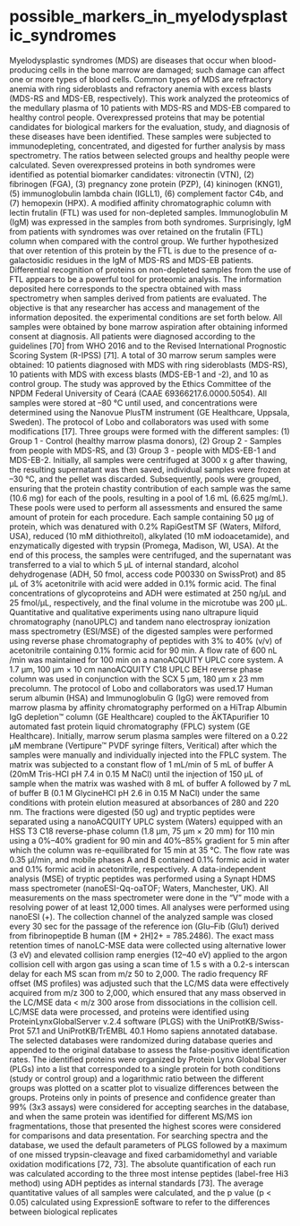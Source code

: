 # possible_markers_in_myelodysplastic_syndromes
Myelodysplastic syndromes (MDS) are diseases that occur when blood-producing cells in the bone marrow are damaged; such damage can affect one or more types of blood cells. Common types of MDS are refractory anemia with ring sideroblasts and refractory anemia with excess blasts (MDS-RS and MDS-EB, respectively). This work analyzed the proteomics of the medullary plasma of 10 patients with MDS-RS and MDS-EB compared to healthy control people. Overexpressed proteins that may be potential candidates for biological markers for the evaluation, study, and diagnosis of these diseases have been identified. These samples were subjected to immunodepleting, concentrated, and digested for further analysis by mass spectrometry. The ratios between selected groups and healthy people were calculated. Seven overexpressed proteins in both syndromes were identified as potential biomarker candidates: vitronectin (VTN), (2) fibrinogen (FGA), (3) pregnancy zone protein (PZP), (4) kininogen (KNG1), (5) immunoglobulin lambda chain (IGLL1), (6) complement factor C4b, and (7) hemopexin (HPX). A modified affinity chromatographic column with lectin frutalin (FTL) was used for non-depleted samples. Immunoglobulin M (IgM) was expressed in the samples from both syndromes. Surprisingly, IgM from patients with syndromes was over retained on the frutalin (FTL) column when compared with the control group. We further hypothesized that over retention of this protein by the FTL is due to the presence of α-galactosidic residues in the IgM of MDS-RS and MDS-EB patients. Differential recognition of proteins on non-depleted samples from the use of FTL appears to be a powerful tool for proteomic analysis.
The information deposited here corresponds to the spectra obtained with mass spectrometry when samples derived from patients are evaluated. The objective is that any researcher has access and management of the information deposited. the experimental conditions are set forth below.
All samples were obtained by bone marrow aspiration after obtaining informed consent at diagnosis. All patients were diagnosed according to the guidelines [70] from WHO 2016 and to the Revised International Prognostic Scoring System (R-IPSS) [71]. A total of 30 marrow serum samples were obtained: 10 patients diagnosed with MDS with ring sideroblasts (MDS-RS), 10 patients with MDS with excess blasts (MDS-EB-1 and -2), and 10 as control group. The study was approved by the Ethics Committee of the NPDM Federal University of Ceará (CAAE 69366217.6.0000.5054). All samples were stored at –80 °C until used, and concentrations were determined using the Nanovue PlusTM instrument (GE Healthcare, Uppsala, Sweden).
The protocol of Lobo and collaborators was used with some modifications [17]. Three groups were formed with the different samples: (1) Group 1 - Control (healthy marrow plasma donors), (2) Group 2 - Samples from people with MDS-RS, and (3) Group 3 - people with MDS-EB-1 and MDS-EB-2. Initially, all samples were centrifuged at 3000 x g after thawing, the resulting supernatant was then saved, individual samples were frozen at –30 °C, and the pellet was discarded. Subsequently, pools were grouped, ensuring that the protein chastity contribution of each sample was the same (10.6 mg) for each of the pools, resulting in a pool of 1.6 mL (6.625 mg/mL). These pools were used to perform all assessments and ensured the same amount of protein for each procedure. Each sample containing 50 μg of protein, which was denatured with 0.2% RapiGestTM SF (Waters, Milford, USA), reduced (10 mM dithiothreitol), alkylated (10 mM iodoacetamide), and enzymatically digested with trypsin (Promega, Madison, WI, USA). At the end of this process, the samples were centrifuged, and the supernatant was transferred to a vial to which 5 μL of internal standard, alcohol dehydrogenase (ADH, 50 fmol, access code P00330 on SwissProt) and 85 μL of 3% acetonitrile with acid were added in 0.1% formic acid. The final concentrations of glycoproteins and ADH were estimated at 250 ng/μL and 25 fmol/μL, respectively, and the final volume in the microtube was 200 μL. Quantitative and qualitative experiments using nano ultrapure liquid chromatography (nanoUPLC) and tandem nano electrospray ionization mass spectrometry (ESI/MSE) of the digested samples were performed using reverse phase chromatography of peptides with 3% to 40% (v/v) of acetonitrile containing 0.1% formic acid for 90 min. A flow rate of 600 nL /min was maintained for 100 min on a nanoACQUITY UPLC core system. A 1.7 μm, 100 μm × 10 cm nanoACQUITY C18 UPLC BEH reverse phase column was used in conjunction with the SCX 5 μm, 180 μm x 23 mm precolumn.
The protocol of Lobo and collaborators was used.17 Human serum albumin (HSA) and Immunoglobulin G (IgG) were removed from marrow plasma by affinity chromatography performed on a HiTrap Albumin IgG depletion™ column (GE Healthcare) coupled to the ÄKTApurifier 10 automated fast protein liquid chromatography (FPLC) system (GE Healthcare). Initially, marrow serum plasma samples were filtered on a 0.22 μM membrane (Vertipure™ PVDF syringe filters, Veritical) after which the samples were manually and individually injected into the FPLC system. The matrix was subjected to a constant flow of 1 mL/min of 5 mL of buffer A (20mM Tris-HCl pH 7.4 in 0.15 M NaCl) until the injection of 150 μL of sample when the matrix was washed with 8 mL of buffer A followed by 7 mL of buffer B (0.1 M GlycineHCl pH 2.6 in 0.15 M NaCl) under the same conditions with protein elution measured at absorbances of 280 and 220 nm. 
The fractions were digested (50 ug) and tryptic peptides were separated using a nanoACQUITY UPLC system (Waters) equipped with an HSS T3 C18 reverse-phase
column (1.8 μm, 75 μm × 20 mm) for 110 min using a 0%–40% gradient for 90 min and 40%–85% gradient for 5 min after which the column was re-equilibrated for 15 min at 35 °C. The flow rate was 0.35 μl/min, and mobile phases A and B contained 0.1% formic acid in water and 0.1% formic acid in acetonitrile, respectively.
A data-independent analysis (MSE) of tryptic peptides was performed using a Synapt HDMS mass spectrometer (nanoESI-Qq-oaTOF; Waters, Manchester, UK). All measurements on the mass spectrometer were done in the “V” mode with a resolving power of at least 12,000 times. All analyses were performed using nanoESI (+). The
collection channel of the analyzed sample was closed every 30 sec for the passage of the reference ion (Glu–Fib (Glu1) derived from fibrinopeptide B human ([M + 2H]2+ = 785.2486). The exact mass retention times of nanoLC-MSE data were collected using alternative lower (3 eV) and elevated collision ramp energies (12–40 eV) applied to the argon collision cell with argon gas using a scan time of 1.5 s with a 0.2-s interscan delay for each MS scan from m/z 50 to 2,000. The radio frequency RF offset (MS profiles) was adjusted such that the LC/MS data were effectively acquired from m/z 300 to 2,000, which ensured that any mass observed in the LC/MSE data < m/z 300 arose from dissociations in the collision cell. 
LC/MSE data were processed, and proteins were identified using ProteinLynxGlobalServer v.2.4 software (PLGS) with the UniProtKB/Swiss-Prot 57.1 and
UniProtKB/TrEMBL 40.1 Homo sapiens annotated database. The selected databases were randomized during database queries and appended to the original database to assess the false-positive identification rates. The identified proteins were organized by Protein Lynx Global Server (PLGs) into a list that corresponded to a single protein for both conditions (study or control group) and a logarithmic ratio between the different groups was plotted on a scatter plot to visualize differences between the groups. Proteins only in points of presence and confidence greater than 99% (3x3 assays) were considered for accepting searches in the database, and when the same protein was identified for different MS/MS ion fragmentations, those that presented the highest scores were considered for comparisons and data presentation.
For searching spectra and the database, we used the default parameters of PLGS followed by a maximum of one missed trypsin-cleavage and fixed carbamidomethyl and
variable oxidation modifications [72, 73]. The absolute quantification of each run was calculated according to the three most intense peptides (label-free Hi3 method) using ADH peptides as internal standards [73]. The average quantitative values of all samples were calculated, and the p value (p < 0.05) calculated using ExpressionE software to refer to the differences between biological replicates
